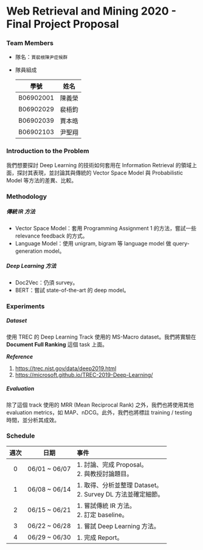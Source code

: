 # Web Retrieval and Mining 2020 - Final Project Proposal

### Team Members

- 隊名：`賈裴根陳尹症候群`

- 隊員組成

    |   學號    |  姓名  |
    | :-------: | :----: |
    | B06902001 | 陳義榮 |
    | B06902029 | 裴梧鈞 |
    | B06902039 | 賈本晧 |
    | B06902103 | 尹聖翔 |

### Introduction to the Problem

我們想要探討 Deep Learning 的技術如何套用在 Information Retrieval 的領域上面，探討其表現，並討論其與傳統的 Vector Space Model 與 Probabilistic Model 等方法的差異、比較。

### Methodology

##### 傳統 IR 方法

- Vector Space Model：套用 Programming Assignment 1 的方法，嘗試一些 relevance feedback 的方式。
- Language Model：使用 unigram, bigram 等 language model 做 query-generation model。

##### Deep Learning 方法

- Doc2Vec：仍須 survey。
- BERT：嘗試 state-of-the-art 的 deep model。

### Experiments

##### Dataset

使用 TREC 的 Deep Learning Track 使用的 MS-Macro dataset。我們將實驗在 **Document Full Ranking** 這個 task 上面。

***Reference***

1. https://trec.nist.gov/data/deep2019.html
2. https://microsoft.github.io/TREC-2019-Deep-Learning/

##### Evaluation

除了這個 track 使用的 MRR (Mean Reciprocal Rank) 之外，我們也將使用其他 evaluation metrics，如 MAP、nDCG。此外，我們也將標註 training / testing 時間，並分析其成效。

### Schedule

| 週次 |     日期      | 事件                                                         |
| :--: | :-----------: | :----------------------------------------------------------- |
|  0   | 06/01 ~ 06/07 | 1. 討論、完成 Proposal。<br>2. 與教授討論題目。              |
|  1   | 06/08 ~ 06/14 | 1. 取得、分析並整理 Dataset。<br>2. Survey DL 方法並確定細節。 |
|  2   | 06/15 ~ 06/21 | 1. 嘗試傳統 IR 方法。<br>2. 訂定 baseline。                  |
|  3   | 06/22 ~ 06/28 | 1. 嘗試 Deep Learning 方法。                                 |
|  4   | 06/29 ~ 06/30 | 1. 完成 Report。                                             |

